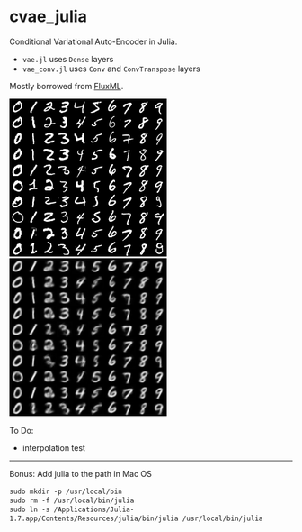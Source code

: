 # cvae_julia
Conditional Variational Auto-Encoder in Julia.

* `vae.jl` uses `Dense` layers
* `vae_conv.jl` uses `Conv` and `ConvTranspose` layers

Mostly borrowed from [FluxML](https://github.com/FluxML/model-zoo/tree/master/vision/vae_mnist).

![alt text](https://github.com/homerjed/cvae_julia/blob/main/original.png?raw=true)
![alt text](https://github.com/homerjed/cvae_julia/blob/main/epoch_20.png?raw=true)

To Do:
* interpolation test

---------------------------------------------------------------
Bonus: Add julia to the path in Mac OS

```
sudo mkdir -p /usr/local/bin
sudo rm -f /usr/local/bin/julia
sudo ln -s /Applications/Julia-1.7.app/Contents/Resources/julia/bin/julia /usr/local/bin/julia
```

